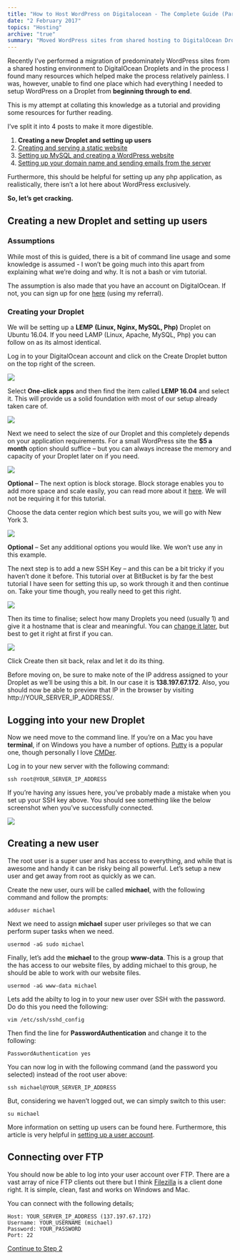 ```yaml
---
title: "How to Host WordPress on Digitalocean - The Complete Guide (Part 1/4)"
date: "2 February 2017"
topics: "Hosting"
archive: "true"
summary: "Moved WordPress sites from shared hosting to DigitalOcean Droplets; documenting the process for future reference"
---
```


Recently I’ve performed a migration of predominately WordPress sites from a shared hosting environment to DigitalOcean Droplets and in the process I found many resources which helped make the process relatively painless. I was, however, unable to find one place which had everything I needed to setup WordPress on a Droplet from **beginning through to end**.

This is my attempt at collating this knowledge as a tutorial and providing some resources for further reading.

I’ve split it into 4 posts to make it more digestible.

1. **Creating a new Droplet and setting up users**
2. [Creating and serving a static website](/posts/how-to-host-wordpress-on-digitalocean-the-complete-guide-part-2)
3. [Setting up MySQL and creating a WordPress website](/posts/how-to-host-wordpress-on-digitalocean-the-complete-guide-part-3)
4. [Setting up your domain name and sending emails from the server](/posts/how-to-host-wordpress-on-digitalocean-the-complete-guide-part-4)

Furthermore, this should be helpful for setting up any php application, as realistically, there isn’t a lot here about WordPress exclusively.

**So, let’s get cracking.**

## Creating a new Droplet and setting up users
### Assumptions
While most of this is guided, there is a bit of command line usage and some knowledge is assumed - I won’t be going much into this apart from explaining what we’re doing and why. It is not a bash or vim tutorial.

The assumption is also made that you have an account on DigitalOcean. If not, you can sign up for one [here](https://m.do.co/c/b241e6fa3487) (using my referral).

### Creating your Droplet

We will be setting up a **LEMP** __(Linux, Nginx, MySQL, Php)__ Droplet on Ubuntu 16.04. If you need LAMP (Linux, Apache, MySQL, Php) you can follow on as its almost identical.

Log in to your DigitalOcean account and click on the Create Droplet button on the top right of the screen.

![](/assets/2017/001-CreateDropletButton.png)

Select **One-click apps** and then find the item called **LEMP 16.04** and select it. This will provide us a solid foundation with most of our setup already taken care of.

![](/assets/2017/002-SelectOneClickApp.png)

Next we need to select the size of our Droplet and this completely depends on your application requirements. For a small WordPress site the **$5 a month** option should suffice – but you can always increase the memory and capacity of your Droplet later on if you need.

![](/assets/2017/003-DropletSize.png)

__Optional__ – The next option is block storage. Block storage enables you to add more space and scale easily, you can read more about it [here](https://www.digitalocean.com/products/storage/). We will not be requiring it for this tutorial.

Choose the data center region which best suits you, we will go with New York 3.

![](/assets/2017/004-Datacenter.png)

__Optional__ – Set any additional options you would like. We won’t use any in this example.

The next step is to add a new SSH Key – and this can be a bit tricky if you haven’t done it before. This tutorial over at BitBucket is by far the best tutorial I have seen for setting this up, so work through it and then continue on. Take your time though, you really need to get this right.

![](/assets/2017/005-SshKey.png)

Then its time to finalise; select how many Droplets you need (usually 1) and give it a hostname that is clear and meaningful. You can [change it later](https://www.digitalocean.com/community/questions/renaming-a-droplet), but best to get it right at first if you can.

![](/assets/2017/006-DropletsAndHostname.png)

Click Create then sit back, relax and let it do its thing.

Before moving on, be sure to make note of the IP address assigned to your Droplet as we’ll be using this a bit. In our case it is **138.197.67.172**. Also, you should now be able to preview that IP in the browser by visiting http://YOUR_SERVER_IP_ADDRESS/.

## Logging into your new Droplet

Now we need move to the command line. If you’re on a Mac you have **terminal**, if on Windows you have a number of options. [Putty](http://www.chiark.greenend.org.uk/~sgtatham/putty/) is a popular one, though personally I love [CMDer](http://cmder.net/).

Log in to your new server with the following command:

```
ssh root@YOUR_SERVER_IP_ADDRESS
```

If you’re having any issues here, you’ve probably made a mistake when you set up your SSH key above. You should see something like the below screenshot when you’ve successfully connected.

![](/assets/2017/007-SshLogInSuccess.png)

## Creating a new user
The root user is a super user and has access to everything, and while that is awesome and handy it can be risky being all powerful. Let’s setup a new user and get away from root as quickly as we can.

Create the new user, ours will be called __michael__, with the following command and follow the prompts:

```
adduser michael
```

Next we need to assign __michael__ super user privileges so that we can perform super tasks when we need.

```
usermod -aG sudo michael
```

Finally, let’s add the __michael__ to the group __www-data__. This is a group that the has access to our website files, by adding michael to this group, he should be able to work with our website files.

```
usermod -aG www-data michael
```

Lets add the abilty to log in to your new user over SSH with the password. Do do this you need the following:

```
vim /etc/ssh/sshd_config
```

Then find the line for **PasswordAuthentication** and change it to the following:

```
PasswordAuthentication yes
```

You can now log in with the following command (and the password you selected) instead of the root user above:

```
ssh michael@YOUR_SERVER_IP_ADDRESS
```

But, considering we haven’t logged out, we can simply switch to this user:

```
su michael
```

More information on setting up users can be found here. Furthermore, this article is very helpful in [setting up a user account](http://thekeesh.com/2011/05/setting-up-user-accounts-password-authentication-and-ssh-keys-on-a-new-ec2-instance/).

## Connecting over FTP
You should now be able to log into your user account over FTP. There are a vast array of nice FTP clients out there but I think [Filezilla](https://filezilla-project.org/) is a client done right. It is simple, clean, fast and works on Windows and Mac.

You can connect with the following details;

```
Host: YOUR_SERVER_IP_ADDRESS (137.197.67.172)
Username: YOUR_USERNAME (michael)
Password: YOUR_PASSWORD
Port: 22
```

[Continue to Step 2](/posts/how-to-host-wordpress-on-digitalocean-the-complete-guide-part-2)